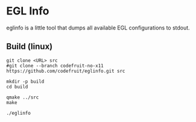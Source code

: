 # EGL Info

eglinfo is a little tool that dumps all available EGL configurations to stdout.

## Build (linux)

```
git clone <URL> src
#git clone --branch codefruit-no-x11 https://github.com/codefruit/eglinfo.git src

mkdir -p build
cd build

qmake ../src
make

./eglinfo
```
